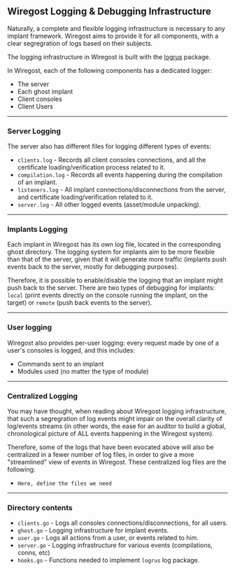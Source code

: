 
## Wiregost Logging & Debugging Infrastructure 


Naturally, a complete and flexible logging infrastructure is necessary to any implant framework.
Wiregost aims to provide it for all components, with a clear segregration of logs based on their subjects.

The logging infrastructure in Wiregost is built with the [logrus](https://github.com/sirupsen/logrus) package.

In Wiregost, each of the following components has a dedicated logger:
- The server
- Each ghost implant
- Client consoles
- Client Users


-----
### Server Logging

The server also has different files for logging different types of events:

- `clients.log`     - Records all client consoles connections, and all the certificate loading/verification process related to it.
- `compilation.log` - Records all events happening during the compilation of an implant.
- `listeners.log`   - All implant connections/disconnections from the server, and certificate loading/verification related to it.
- `server.log`      - All other logged events (asset/module unpacking).


-----
### Implants Logging

Each implant in Wiregost has its own log file, located in the corresponding ghost directory. The logging system for implants
aim to be more flexible than that of the server, given that it will generate more traffic (implants push events back to the server,
mostly for debugging purposes).

Therefore, it is possible to enable/disable the logging that an implant might push back to the server. There are two types of debugging
for implants: `local` (print events directly on the console running the implant, on the target) or `remote` (push back events to the server).


-----
### User logging

Wiregost also provides per-user logging: every request made by one of a user's consoles is logged, and this includes:
- Commands sent to an implant
- Modules used (no matter the type of module)


-----
### Centralized Logging

You may have thought, when reading about Wiregost logging infrastructure, that such a segregration of log events might impair on the overall
clarity of log/events streams (in other words, the ease for an auditor to build a global, chronological picture of ALL events happening in the
Wiregost system).

Therefore, some of the logs that have been evocated above will also be centralized in a fewer number of log files, in order to give a more 
"streamlined" view of events in Wiregost. These centralized log files are the following:

- `Here, define the files we need`


-----
### Directory contents

- `clients.go`      - Logs all consoles connections/disconnections, for all users.
- `ghost.go`        - Logging infrastructure for implant events.
- `user.go`         - Logs all actions from a user, or events related to him.
- `server.go`       - Logging infrastructure for various events (compilations, conns, etc)
- `hooks.go`        - Functions needed to implement `logrus` log package.

